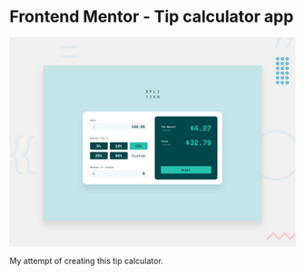 # Frontend Mentor - Tip calculator app

![Design preview for the Tip calculator app coding challenge](./design/desktop-preview.jpg)

My attempt of creating this tip calculator.


